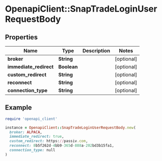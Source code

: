 # OpenapiClient::SnapTradeLoginUserRequestBody

## Properties

| Name | Type | Description | Notes |
| ---- | ---- | ----------- | ----- |
| **broker** | **String** |  | [optional] |
| **immediate_redirect** | **Boolean** |  | [optional] |
| **custom_redirect** | **String** |  | [optional] |
| **reconnect** | **String** |  | [optional] |
| **connection_type** | **String** |  | [optional] |

## Example

```ruby
require 'openapi_client'

instance = OpenapiClient::SnapTradeLoginUserRequestBody.new(
  broker: ALPACA,
  immediate_redirect: true,
  custom_redirect: https://passiv.com,
  reconnect: 8b5f262d-4bb9-365d-888a-202bd3b15fa1,
  connection_type: null
)
```

